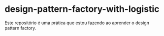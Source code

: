 # design-pattern-factory-with-logistic
Este repositório é uma prática que estou fazendo ao aprender o design pattern factory. 
